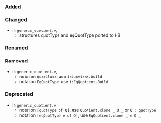 ### Added

### Changed

- in `generic_quotient.v`,
  + structures quotType and eqQuotType ported to HB

### Renamed

### Removed

- in `generic_quotient.v`,
  + notation `QuotClass`, use `isQuotient.Build`
  + notation `EqQuotType`, use `isEqQuotient.Build`

### Deprecated

- in `generic_quotient.v`
  + notation `[quotType of Q]`, use `Quotient.clone _ Q _` or `Q : quotType`
  + notation `[eqQuotType e of Q]`, use `EqQuotient.clone _ e Q _`
